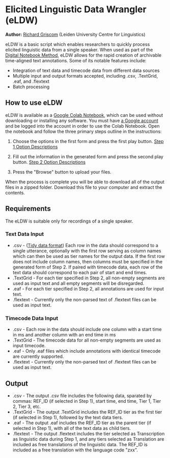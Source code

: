 # Elicited Linguistic Data Wrangler (eLDW)
**Author:** [Richard Griscom](https://rgris.com/) (Leiden University Centre for Linguistics)

eLDW is a basic script which enables researchers to quickly process elicited linguistic data from a single speaker. When used as part of the [Digital Notebook Method](https://github.com/rgriscom/Digital-Notebook-Method), eLDW allows for the rapid creation of archivable time-aligned text annotations. Some of its notable features include:
* Integration of text data and timecode data from different data sources
* Multiple input and output formats accepted, including .csv, .TextGrid, .eaf, and .flextext
* Batch processing

## How to use eLDW
eLDW is available as a [Google Colab Notebook](https://colab.research.google.com/drive/1k_mI4tPUCHVNq_m9_J62fcUVjcuHY7Qb?usp=sharing), which can be used without downloading or installing any software. You must have [a Google account](https://www.google.com/intl/en/account/about/) and be logged into the account in order to use the Colab Notebook. Open the notebook and follow the three primary steps outline in the instructions:

1.  Choose the options in the first form and press the first play button. [Step 1 Option Descriptions](https://github.com/rgriscom/Elicited-Linguistic-Data-Wrangler/blob/main/Documentation/Step_1_Option_Descriptions.md)


2. Fill out the information in the generated form and press the second play button. [Step 2 Option Descriptions](https://github.com/rgriscom/Elicited-Linguistic-Data-Wrangler/blob/main/Documentation/Step_2_Option_Descriptions.md)
  
3. Press the "Browse" button to upload your files.

When the process is complete you will be able to download all of the output files in a zipped folder. Download this file to your computer and extract the contents. 
  
  
## Requirements
The eLDW is suitable only for recordings of a single speaker.

### Text Data Input
* .csv - ([Tidy data format](https://www.jstatsoft.org/article/view/v059i10)) Each row in the data should correspond to a single utterance, optionally with the first row serving as column names which can then be used as tier names for the output data. If the first row does not include column names, then columns must be specified in the generated form of Step 2. If paired with timecode data, each row of the text data should correspond to each pair of start and end times.
* .TextGrid - For each tier specified in Step 2, all non-empty segments are used as input text and all empty segments will be disregarded. 
* .eaf - For each tier specified in Step 2, all annotations are used for input text.
* .flextext - Currently only the non-parsed text of .flextext files can be used as input text.

### Timecode Data Input
* .csv - Each row in the data should include one column with a start time in ms and another column with an end time in ms
* .TextGrid - The timecode data for all non-empty segments are used as input timecode.
* .eaf - Only .eaf files which include annotations with identical timecode are currently supported.
* .flextext - Currently only the non-parsed text of .flextext files can be used as input text.

## Output

* .csv - The output .csv file includes the following data, sparated by commas: REF_ID (if selected in Step 1), start time, end time, Tier 1, Tier 2, Tier 3, etc.
* .TextGrid - The output .TextGrid includes the REF_ID tier as the first tier (if selected in Step 1), followed by the text data tiers.
* .eaf - The output .eaf includes the REF_ID tier as the parent tier (if selected in Step 1), with all of the text data as child tiers.
* .flextext - The output .flextext includes the tier selected as Transcription as linguistic data during Step 1, and any tiers selected as Translation are included as free translations of the linguistic data. The REF_ID is included as a free translation with the language code "zxx".








